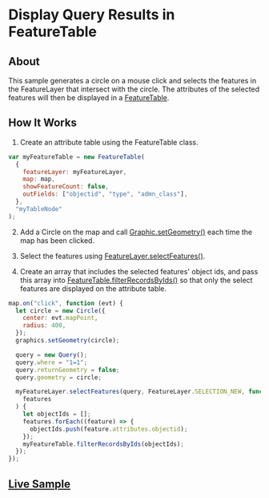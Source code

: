 # Display Query Results in FeatureTable

## About

This sample generates a circle on a mouse click and selects the features in the FeatureLayer that intersect with the circle. The attributes of the selected features will then be displayed in a [FeatureTable](https://developers.arcgis.com/javascript/3/jsapi/featuretable-amd.html).

## How It Works

1. Create an attribute table using the FeatureTable class.

```javascript
var myFeatureTable = new FeatureTable(
  {
    featureLayer: myFeatureLayer,
    map: map,
    showFeatureCount: false,
    outFields: ["objectid", "type", "admn_class"],
  },
  "myTableNode"
);
```

2. Add a Circle on the map and call [Graphic.setGeometry()](https://developers.arcgis.com/javascript/3/jsapi/graphic-amd.html#setgeometry) each time the map has been clicked.

3) Select the features using [FeatureLayer.selectFeatures()](https://developers.arcgis.com/javascript/3/jsapi/featurelayer-amd.html#selectfeatures).

4) Create an array that includes the selected features' object ids, and pass this array into [FeatureTable.filterRecordsByIds()](https://developers.arcgis.com/javascript/3/jsapi/featuretable-amd.html#filterrecordsbyids) so that only the select features are displayed on the attribute table.

```javascript
map.on("click", function (evt) {
  let circle = new Circle({
    center: evt.mapPoint,
    radius: 400,
  });
  graphics.setGeometry(circle);

  query = new Query();
  query.where = "1=1";
  query.returnGeometry = false;
  query.geometry = circle;

  myFeatureLayer.selectFeatures(query, FeatureLayer.SELECTION_NEW, function (
    features
  ) {
    let objectIds = [];
    features.forEach((feature) => {
      objectIds.push(feature.attributes.objectid);
    });
    myFeatureTable.filterRecordsByIds(objectIds);
  });
});
```

## [Live Sample](https://esri.github.io/developer-support/web-js/3.x/display-query-results-in-FeatureTable/)

